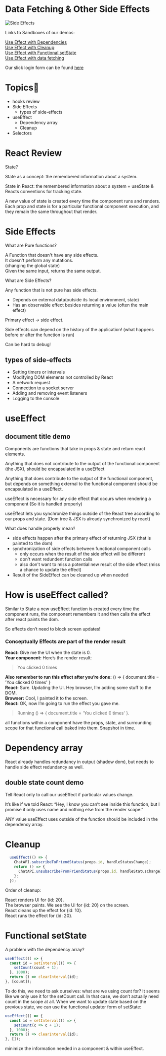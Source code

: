 
# Data Fetching & Other Side Effects

![Side Effects](https://raw.githubusercontent.com/tborsa/lectures/master/week7/day2/assets/experiment.gif)

Links to Sandboxes of our demos:

[Use Effect with Dependencies](https://codesandbox.io/s/eager-swirles-o3ows)  
[Use Effect with Cleanup](https://codesandbox.io/s/dank-field-46m6d)  
[Use Effect with Functional setState](https://codesandbox.io/s/focused-kalam-2hdom)  
[Use Effect with data fetching](https://codesandbox.io/s/react-axios-qosu3)  

Our slick login form can be found [here](https://codesandbox.io/embed/angry-edison-x8o3l)

# Topics📢

- hooks review
- Side Effects
  - types of side-effects 
- useEffect
  - Dependency array
  - Cleanup
- Selectors


# React Review

State?

State as a concept: the remembered information about a system.

State in React: the remembered information about a system + useState & Reacts conventions for tracking state. 

A new value of state is created every time the component runs and renders.
Each prop and state is for a particular functional component execution, and they remain the same throughout that render. 


# Side Effects

What are Pure functions?

A Function that doesn't have any side effects.   
It doesn't perform any mutations.  
  (changing the global state)  
Given the same input, returns the same output.  


What are Side Effects?

Any function that is not pure has side effects. 

- Depends on external data(outside its local environment, state) 
- Has an observable effect besides returning a value (often the main effect) 

Primary effect -> side effect. 

Side effects can depend on the history of the application! (what happens before or after the function is run)

Can be hard to debug!

## types of side-effects 

- Setting timers or intervals  
- Modifying DOM elements not controlled by React  
- A network request  
- Connection to a socket server  
- Adding and removing event listeners  
- Logging to the console  

# useEffect

## document title demo

Components are functions that take in props & state and return react elements. 

Anything that does not contribute to the output of the functional component (the JSX), should be encapsulated in a useEffect

Anything that does contribute to the output of the functional component, but depends on something external to the functional component should be encapsulated in a useEffect.  

useEffect is necessary for any side effect that occurs when rendering a component (So it is handled properly) 

useEffect lets you synchronize things outside of the React tree according to our props and state. (Dom tree & JSX is already synchronized by react)

What does handle properly mean?

- side effects happen after the primary effect of returning JSX (that is painted to the dom)  
- synchronization of side effects between functional component calls  
  - only occurs when the result of the side effect will be different  
  - don't want redundent function calls  
  - also don't want to miss a potential new result of the side effect (miss a chance to update the effect)  
- Result of the SideEffect can be cleaned up when needed  

# How is useEffect called?

Similar to State a new useEffect function is created every time the component runs,
the component remembers it and then calls the effect after react paints the dom.  

So effects don’t need to block screen updates!

### Conceptually Effects are part of the render result

__React:__ Give me the UI when the state is 0.    
__Your component:__ Here’s the render result:  

>You clicked 0 times  

__Also remember to run this effect after you’re done:__ () => { document.title = 'You clicked 0 times' }    
__React:__ Sure. Updating the UI. Hey browser, I’m adding some stuff to the DOM.  
__Browser:__ Cool, I painted it to the screen.  
__React:__ OK, now I’m going to run the effect you gave me.   

>Running () => { document.title = 'You clicked 0 times' }.  

all functions within a component have the props, state, and surrounding scope for that functional call baked into them. Snapshot in time. 

# Dependency array

React already handles redundancy in output (shadow dom), but needs to handle side effect redundancy as well. 

## double state count demo 

Tell React only to call our useEffect if particular values change. 

It’s like if we told React: “Hey, I know you can’t see inside this function, but I promise it only uses name and nothing else from the render scope.”


ANY value useEffect uses outside of the function should be included in the dependency array. 

# Cleanup

```js
  useEffect(() => {
    ChatAPI.subscribeToFriendStatus(props.id, handleStatusChange);
    return () => {
      ChatAPI.unsubscribeFromFriendStatus(props.id, handleStatusChange);
    };
  });
```
Order of cleanup:

React renders UI for {id: 20}.  
The browser paints. We see the UI for {id: 20} on the screen.  
React cleans up the effect for {id: 10}.  
React runs the effect for {id: 20}.  


# Functional setState

A problem with the dependency array? 

```js
useEffect(() => {
  const id = setInterval(() => {
    setCount(count + 1);
  }, 1000);
  return () => clearInterval(id);
}, [count]);
```

To do this, we need to ask ourselves: what are we using count for? It seems like we only use it for the setCount call. In that case, we don’t actually need count in the scope at all. When we want to update state based on the previous state, we can use the functional updater form of setState:

```js
useEffect(() => {
  const id = setInterval(() => {
    setCount(c => c + 1);
  }, 1000);
  return () => clearInterval(id);
}, []);
```

minimize the information needed in a component & within useEffect.
